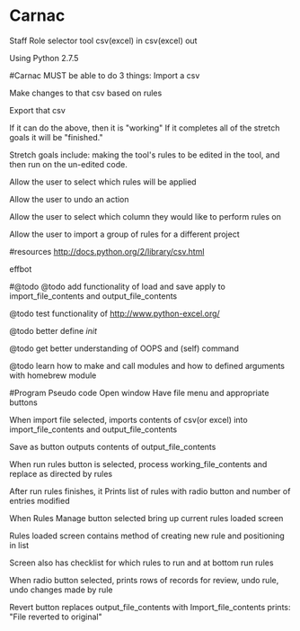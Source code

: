 Carnac
======

Staff Role selector tool csv(excel) in csv(excel) out

Using Python 2.7.5

#Carnac MUST be able to do 3 things:
Import a csv

Make changes to that csv based on rules

Export that csv

If it can do the above, then it is "working" If it completes all of the stretch goals it will be "finished."

Stretch goals include: making the tool's rules to be edited in the tool, and then run on the un-edited code.

Allow the user to select which rules will be applied

Allow the user to undo an action

Allow the user to select which column they would like to perform rules on

Allow the user to import a group of rules for a different project

#resources
http://docs.python.org/2/library/csv.html

effbot

#@todo
@todo add functionality of load and save apply to import_file_contents and output_file_contents

@todo test functionality of http://www.python-excel.org/

@todo better define _init_

@todo get better understanding of OOPS and (self) command

@todo learn how to make and call modules and how to defined arguments with homebrew module

#Program Pseudo code
Open window Have file menu and appropriate buttons

When import file selected, imports contents of csv(or excel) into import_file_contents and output_file_contents

Save as button outputs contents of output_file_contents

When run rules button is selected, process working_file_contents and replace as directed by rules 

After run rules finishes, it Prints list of rules with radio button and number of entries modified


When Rules Manage button selected bring up current rules loaded screen

Rules loaded screen contains method of creating new rule and positioning in list

Screen also has checklist for which rules to run and at bottom run rules



When radio button selected, prints rows of records for review, undo rule, undo changes made by rule

Revert button replaces output_file_contents with Import_file_contents prints: "File reverted to original"


